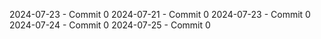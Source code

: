 2024-07-23 - Commit 0
2024-07-21 - Commit 0
2024-07-23 - Commit 0
2024-07-24 - Commit 0
2024-07-25 - Commit 0
